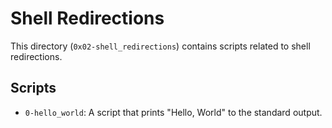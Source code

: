 # Shell Redirections

This directory (`0x02-shell_redirections`) contains scripts related to shell redirections.

## Scripts

- `0-hello_world`: A script that prints "Hello, World" to the standard output.
